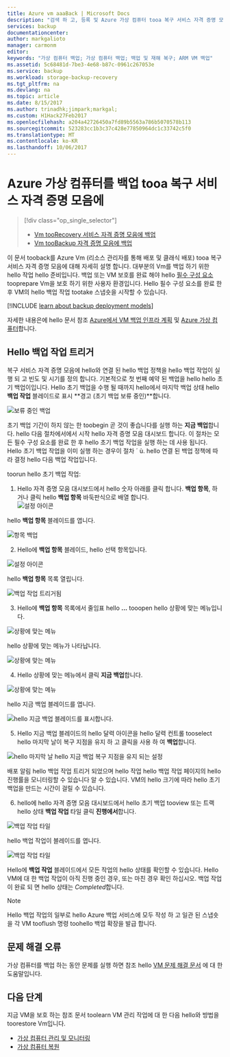 ```yaml
---
title: Azure vm aaaBack | Microsoft Docs
description: "검색 하 고, 등록 및 Azure 가상 컴퓨터 tooa 복구 서비스 자격 증명 모음에 백업 합니다."
services: backup
documentationcenter: 
author: markgalioto
manager: carmonm
editor: 
keywords: "가상 컴퓨터 백업; 가상 컴퓨터 백업; 백업 및 재해 복구; ARM VM 백업"
ms.assetid: 5c68481d-7be3-4e68-b87c-0961c267053e
ms.service: backup
ms.workload: storage-backup-recovery
ms.tgt_pltfrm: na
ms.devlang: na
ms.topic: article
ms.date: 8/15/2017
ms.author: trinadhk;jimpark;markgal;
ms.custom: H1Hack27Feb2017
ms.openlocfilehash: a204a42726450a7fd89b5563a786b5070578b113
ms.sourcegitcommit: 523283cc1b3c37c428e77850964dc1c33742c5f0
ms.translationtype: MT
ms.contentlocale: ko-KR
ms.lasthandoff: 10/06/2017
---
```

# <a name="back-up-azure-virtual-machines-tooa-recovery-services-vault"></a>Azure 가상 컴퓨터를 백업 tooa 복구 서비스 자격 증명 모음에
> [!div class="op_single_selector"]
> * [Vm tooRecovery 서비스 자격 증명 모음에 백업](backup-azure-arm-vms.md)
> * [Vm tooBackup 자격 증명 모음에 백업](backup-azure-vms.md)
>
>

이 문서 tooback를 Azure Vm (리소스 관리자를 통해 배포 및 클래식 배포) tooa 복구 서비스 자격 증명 모음에 대해 자세히 설명 합니다. 대부분의 Vm를 백업 하기 위한 hello 작업 hello 준비입니다. 백업 또는 VM 보호를 완료 해야 hello [필수 구성 요소](backup-azure-arm-vms-prepare.md) tooprepare Vm을 보호 하기 위한 사용자 환경입니다. Hello 필수 구성 요소를 완료 한 후 VM의 hello 백업 작업 tootake 스냅숏을 시작할 수 있습니다.


[!INCLUDE [learn about backup deployment models](../../includes/backup-deployment-models.md)]

자세한 내용은에 hello 문서 참조 [Azure에서 VM 백업 인프라 계획](backup-azure-vms-introduction.md) 및 [Azure 가상 컴퓨터](https://azure.microsoft.com/documentation/services/virtual-machines/)합니다.

## <a name="triggering-hello-backup-job"></a>Hello 백업 작업 트리거
복구 서비스 자격 증명 모음에 hello와 연결 된 hello 백업 정책을 hello 백업 작업이 실행 되 고 빈도 및 시기를 정의 합니다. 기본적으로 첫 번째 예약 된 백업을 hello hello 초기 백업이입니다. Hello 초기 백업을 수행 될 때까지 hello에서 마지막 백업 상태 hello **백업 작업** 블레이드로 표시 **경고 (초기 백업 보류 중인)**합니다.

![보류 중인 백업](./media/backup-azure-vms-first-look-arm/initial-backup-not-run.png)

초기 백업 기간이 하지 않는 한 toobegin 곧 것이 좋습니다를 실행 하는 **지금 백업**합니다. hello 다음 절차에서에서 시작 hello 자격 증명 모음 대시보드 합니다. 이 절차는 모든 필수 구성 요소를 완료 한 후 hello 초기 백업 작업을 실행 하는 데 사용 됩니다. Hello 초기 백업 작업을 이미 실행 하는 경우이 절차 ´ ù. hello 연결 된 백업 정책에 따라 결정 hello 다음 백업 작업입니다.  

toorun hello 초기 백업 작업:

1. Hello 자격 증명 모음 대시보드에서 hello 숫자 아래를 클릭 합니다. **백업 항목**, 하거나 클릭 hello **백업 항목** 바둑판식으로 배열 합니다. <br/>
  ![설정 아이콘](./media/backup-azure-vms-first-look-arm/rs-vault-config-vm-back-up-now-1.png)

  hello **백업 항목** 블레이드를 엽니다.

  ![항목 백업](./media/backup-azure-vms-first-look-arm/back-up-items-list.png)

2. Hello에 **백업 항목** 블레이드, hello 선택 항목입니다.

  ![설정 아이콘](./media/backup-azure-vms-first-look-arm/back-up-items-list-selected.png)

  hello **백업 항목** 목록 열립니다. <br/>

  ![백업 작업 트리거됨](./media/backup-azure-vms-first-look-arm/backup-items-not-run.png)

3. Hello에 **백업 항목** 목록에서 줄임표 hello **...**  tooopen hello 상황에 맞는 메뉴입니다.

  ![상황에 맞는 메뉴](./media/backup-azure-vms-first-look-arm/context-menu.png)

  hello 상황에 맞는 메뉴가 나타납니다.

  ![상황에 맞는 메뉴](./media/backup-azure-vms-first-look-arm/context-menu-small.png)

4. Hello 상황에 맞는 메뉴에서 클릭 **지금 백업**합니다.

  ![상황에 맞는 메뉴](./media/backup-azure-vms-first-look-arm/context-menu-small-backup-now.png)

  hello 지금 백업 블레이드를 엽니다.

  ![hello 지금 백업 블레이드를 표시합니다.](./media/backup-azure-vms-first-look-arm/backup-now-blade-short.png)

5. Hello 지금 백업 블레이드의 hello 달력 아이콘을 hello 달력 컨트롤 tooselect hello 마지막 날이 복구 지점을 유지 하 고 클릭을 사용 하 여 **백업**합니다.

  ![hello 마지막 날 hello 지금 백업 복구 지점을 유지 되는 설정](./media/backup-azure-vms-first-look-arm/backup-now-blade-calendar.png)

  배포 알림 hello 백업 작업 트리거 되었으며 hello 작업 hello 백업 작업 페이지의 hello 진행률을 모니터링할 수 있습니다 알 수 있습니다. VM의 hello 크기에 따라 hello 초기 백업을 만드는 시간이 걸릴 수 있습니다.

6. hello에 hello 자격 증명 모음 대시보드에서 hello 초기 백업 tooview 또는 트랙 hello 상태 **백업 작업** 타일 클릭 **진행에서**합니다.

  ![백업 작업 타일](./media/backup-azure-vms-first-look-arm/open-backup-jobs-1.png)

  hello 백업 작업이 블레이드를 엽니다.

  ![백업 작업 타일](./media/backup-azure-vms-first-look-arm/backup-jobs-in-jobs-view-1.png)

  Hello에 **백업 작업** 블레이드에서 모든 작업의 hello 상태를 확인할 수 있습니다. Hello VM에 대 한 백업 작업이 아직 진행 중인 경우, 또는 마친 경우 확인 하십시오. 백업 작업이 완료 되 면 hello 상태는 *Completed*합니다.

  > [!NOTE]
  > Hello 백업 작업의 일부로 hello Azure 백업 서비스에 모두 작성 하 고 일관 된 스냅숏을 각 VM tooflush 명령 toohello 백업 확장을 발급 합니다.
  >
  >

## <a name="troubleshooting-errors"></a>문제 해결 오류
가상 컴퓨터를 백업 하는 동안 문제를 실행 하면 참조 hello [VM 문제 해결 문서](backup-azure-vms-troubleshoot.md) 에 대 한 도움말입니다.

## <a name="next-steps"></a>다음 단계
지금 VM을 보호 하는 참조 문서 toolearn VM 관리 작업에 대 한 다음 hello와 방법을 toorestore Vm입니다.

* [가상 컴퓨터 관리 및 모니터링](backup-azure-manage-vms.md)
* [가상 컴퓨터 복원](backup-azure-arm-restore-vms.md)
